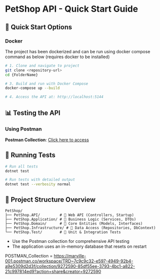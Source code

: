 
# PetShop API - Quick Start Guide

## 🚀 Quick Start Options

### Docker
The project has been dockerized and can be run using docker compose command as below (requires docker to be installed)

```bash
# 1. Clone and navigate to project
git clone <repository-url>
cd {FolderName}

# 3. Build and run with Docker Compose
docker-compose up --build

# 4. Access the API at: http://localhost:5144
```

## 📊 Testing the API

### Using Postman
**Postman Collection**: [Click here to access](https://marville-001.postman.co/workspace/TRD~7c9c9c32-e597-4949-92b4-a9e5309d2d3f/collection/9272590-85df55ee-3793-4bc1-a822-21c997814ed9?action=share&creator=9272590)

## 🧪 Running Tests

```bash
# Run all tests
dotnet test

# Run tests with detailed output
dotnet test --verbosity normal
```

## 📁 Project Structure Overview

```
PetShop/
├── PetShop.API/         # 🎯 Web API (Controllers, Startup)
├── PetShop.Application/ # 🔧 Business Logic (Services, DTOs)
├── PetShop.Domain/      # 💎 Core Entities (Models, Interfaces)
├── PetShop.Infrastructure/ # 🔌 Data Access (Repositories, DbContext)
└── PetShop.Test/        # 🧪 Unit & Integration Tests
```

- Use the Postman collection for comprehensive API testing
- The application uses an in-memory database that resets on restart

POSTMAN_Collection = https://marville-001.postman.co/workspace/TRD~7c9c9c32-e597-4949-92b4-a9e5309d2d3f/collection/9272590-85df55ee-3793-4bc1-a822-21c997814ed9?action=share&creator=9272590